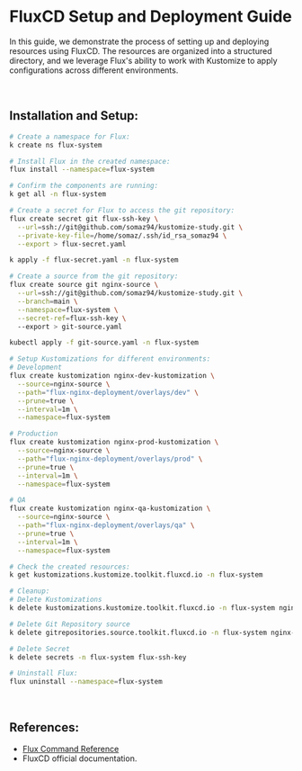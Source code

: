 # FluxCD Setup and Deployment Guide

In this guide, we demonstrate the process of setting up and deploying resources using FluxCD. The resources are organized into a structured directory, and we leverage Flux's ability to work with Kustomize to apply configurations across different environments.

<br/>

## Installation and Setup:

```bash
# Create a namespace for Flux:
k create ns flux-system

# Install Flux in the created namespace:
flux install --namespace=flux-system

# Confirm the components are running:
k get all -n flux-system

# Create a secret for Flux to access the git repository:
flux create secret git flux-ssh-key \
  --url=ssh://git@github.com/somaz94/kustomize-study.git \
  --private-key-file=/home/somaz/.ssh/id_rsa_somaz94 \
  --export > flux-secret.yaml

k apply -f flux-secret.yaml -n flux-system

# Create a source from the git repository:
flux create source git nginx-source \
  --url=ssh://git@github.com/somaz94/kustomize-study.git \
  --branch=main \
  --namespace=flux-system \
  --secret-ref=flux-ssh-key \ 
  --export > git-source.yaml

kubectl apply -f git-source.yaml -n flux-system

# Setup Kustomizations for different environments:
# Development
flux create kustomization nginx-dev-kustomization \
  --source=nginx-source \
  --path="flux-nginx-deployment/overlays/dev" \
  --prune=true \
  --interval=1m \
  --namespace=flux-system

# Production
flux create kustomization nginx-prod-kustomization \
  --source=nginx-source \
  --path="flux-nginx-deployment/overlays/prod" \
  --prune=true \
  --interval=1m \
  --namespace=flux-system

# QA
flux create kustomization nginx-qa-kustomization \
  --source=nginx-source \
  --path="flux-nginx-deployment/overlays/qa" \
  --prune=true \
  --interval=1m \
  --namespace=flux-system

# Check the created resources:
k get kustomizations.kustomize.toolkit.fluxcd.io -n flux-system

# Cleanup:
# Delete Kustomizations
k delete kustomizations.kustomize.toolkit.fluxcd.io -n flux-system nginx-dev-kustomization

# Delete Git Repository source
k delete gitrepositories.source.toolkit.fluxcd.io -n flux-system nginx-source

# Delete Secret
k delete secrets -n flux-system flux-ssh-key

# Uninstall Flux:
flux uninstall --namespace=flux-system
```

<br/>

## References:
- [Flux Command Reference](https://fluxcd.io/flux/cmd/)
- FluxCD official documentation.
